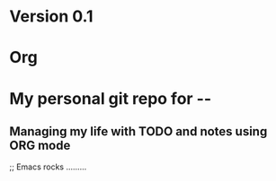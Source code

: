 # Version 0.1
# Org
# My personal git repo for --
    
 ## Managing my life with TODO and notes using ORG mode
 
;; Emacs rocks .........
